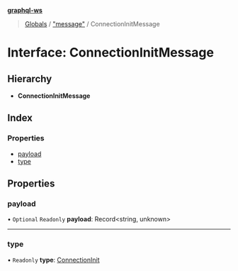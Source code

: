 **[graphql-ws](../README.md)**

> [Globals](../README.md) / ["message"](../modules/_message_.md) / ConnectionInitMessage

# Interface: ConnectionInitMessage

## Hierarchy

* **ConnectionInitMessage**

## Index

### Properties

* [payload](_message_.connectioninitmessage.md#payload)
* [type](_message_.connectioninitmessage.md#type)

## Properties

### payload

• `Optional` `Readonly` **payload**: Record<string, unknown\>

___

### type

• `Readonly` **type**: [ConnectionInit](../enums/_message_.messagetype.md#connectioninit)
